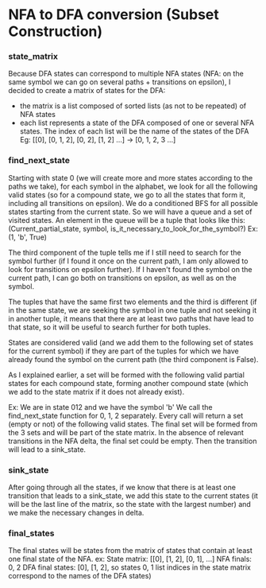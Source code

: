 # NFA to DFA conversion (Subset Construction)

### state_matrix

Because DFA states can correspond to multiple NFA states
(NFA: on the same symbol we can go on several paths +
transitions on epsilon), I decided to create a matrix of
states for the DFA:

  - the matrix is a list composed of sorted lists (as not to
be repeated) of NFA states
  - each list represents a state of the DFA composed of one or
several NFA states. The index of each list will be the name
of the states of the DFA
Eg: [[0], [0, 1, 2], [0, 2], [1, 2] ...] -> [0, 1, 2, 3 ...]


### find_next_state

Starting with state 0 (we will create more and more states according
to the paths we take), for each symbol in the alphabet, we look for all
the following valid states (so for a compound state, we go to all the
states that form it, including all transitions on epsilon). We do a conditioned BFS
for all possible states starting from the current state. So we will have a
queue and a set of visited states. An element in the queue will be a tuple that
looks like this:
(Current_partial_state, symbol, is_it_necessary_to_look_for_the_symbol?)
Ex: (1, 'b', True)

The third component of the tuple tells me if I still need to search
for the symbol further (if I found it once on the current path,
I am only allowed to look for transitions on epsilon further). If I haven't found
the symbol on the current path, I can go both on transitions on epsilon,
as well as on the symbol.

The tuples that have the same first two elements and the third is different
(if in the same state, we are seeking the symbol in one tuple and not seeking it
in another tuple, it means that there are at least two paths that have lead to
that state, so it will be useful to search further for both tuples.

States are considered valid (and we add them to the following set of states for the
current symbol) if they are part of the tuples for which we have already found
the symbol on the current path (the third component is False).

As I explained earlier, a set will be formed with the following
valid partial states for each compound state, forming another compound
state (which we add to the state matrix if it does not already exist).

Ex: We are in state 012 and we have the symbol 'b'
We call the find_next_state function for 0, 1, 2 separately. Every call will
return a set (empty or not) of the following valid states. The final set
will be formed from the 3 sets and will be part of the state matrix.
In the absence of relevant transitions in the NFA delta, the final set could be empty.
Then the transition will lead to a sink_state.

### sink_state

After going through all the states, if we know that there is at least one transition
that leads to a sink_state, we add this state to the current states (it will be the last
line of the matrix, so the state with the largest number) and we make the necessary changes
in delta.

### final_states

The final states will be states from the matrix of states that contain
at least one final state of the NFA.
ex:
State matrix: [[0], [1, 2], [0, 1], ...]
NFA finals: 0, 2
DFA final states: [0], [1, 2], so states 0, 1 list indices
in the state matrix correspond to the names of the DFA states)
